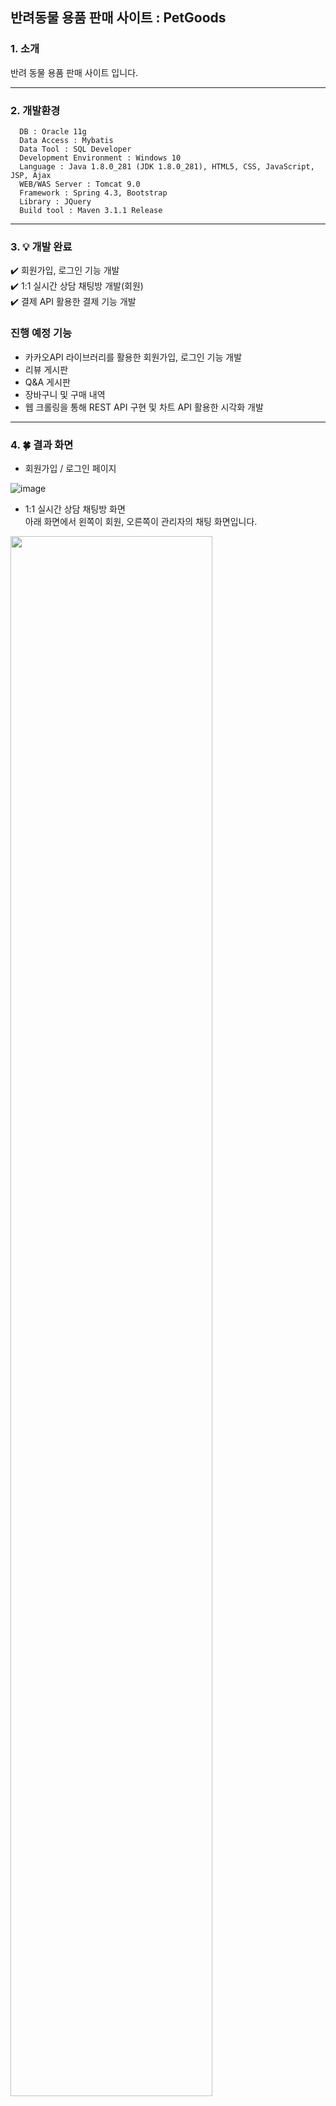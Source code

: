 ## 반려동물 용품 판매 사이트 : PetGoods

### 1. 소개
<p>반려 동물 용품 판매 사이트 입니다.</p>

<hr/>

### 2. 개발환경
```
  DB : Oracle 11g
  Data Access : Mybatis
  Data Tool : SQL Developer
  Development Environment : Windows 10
  Language : Java 1.8.0_281 (JDK 1.8.0_281), HTML5, CSS, JavaScript, JSP, Ajax
  WEB/WAS Server : Tomcat 9.0
  Framework : Spring 4.3, Bootstrap
  Library : JQuery
  Build tool : Maven 3.1.1 Release
```
<hr/>

### 3. :bulb: 개발 완료 
:heavy_check_mark: 회원가입, 로그인 기능 개발<br>
:heavy_check_mark: 1:1 실시간 상담 채팅방 개발(회원)<br>
:heavy_check_mark: 결제 API 활용한 결제 기능 개발<br>
### 진행 예정 기능
* 카카오API 라이브러리를 활용한 회원가입, 로그인 기능 개발
* 리뷰 게시판
* Q&A 게시판
* 장바구니 및 구매 내역
* 웹 크롤링을 통해 REST API 구현 및 차트 API 활용한 시각화 개발
<hr/>
 
### 4. :four_leaf_clover: 결과 화면
* 회원가입 / 로그인 페이지

![image](https://user-images.githubusercontent.com/40787456/129844789-e9f284bd-02e1-4f45-8400-56e16d7c6cb7.png)

* 1:1 실시간 상담 채팅방 화면<br>
아래 화면에서 왼쪽이 회원, 오른쪽이 관리자의 채팅 화면입니다.

<img width="80%" src="https://user-images.githubusercontent.com/40787456/129847959-0c63f8b8-9b40-4012-ad27-b1d71da0fb82.gif"/>

* 결제 API와 Ajax를 활용한 결제 기능 개발<br>
(화면에서 결제는 모바일을 이용했기에 약 10초 정도 소요되었습니다.)

<img width="80%" src="https://user-images.githubusercontent.com/40787456/131102405-3f2b75dd-9478-4a32-95db-821bedbb118e.gif"/>



### 끝까지 봐주셔서 감사합니다.:smiley:


